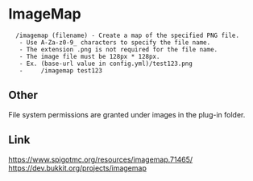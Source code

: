 # ImageMap
      /imagemap (filename) - Create a map of the specified PNG file.
       - Use A-Za-z0-9_ characters to specify the file name.
       - The extension .png is not required for the file name.
       - The image file must be 128px * 128px.
       - Ex. (base-url value in config.yml)/test123.png
       -     /imagemap test123

## Other
File system permissions are granted under images in the plug-in folder.

## Link
https://www.spigotmc.org/resources/imagemap.71465/
https://dev.bukkit.org/projects/imagemap
